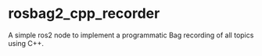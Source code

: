 # rosbag2_cpp_recorder
A simple ros2 node to implement a programmatic Bag recording of all topics using C++.

